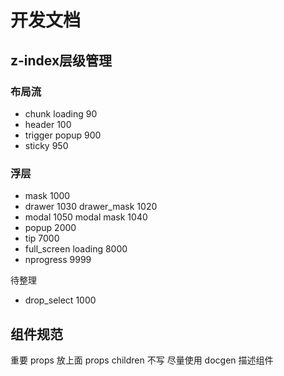 # 开发文档

## z-index层级管理

### 布局流

- chunk loading 90
- header 100
- trigger popup 900
- sticky 950

### 浮层

- mask 1000
- drawer 1030 drawer_mask 1020
- modal 1050 modal mask 1040
- popup 2000
- tip 7000
- full_screen loading 8000
- nprogress 9999

待整理

- drop_select 1000

## 组件规范

重要 props 放上面
props children 不写
尽量使用 docgen 描述组件

